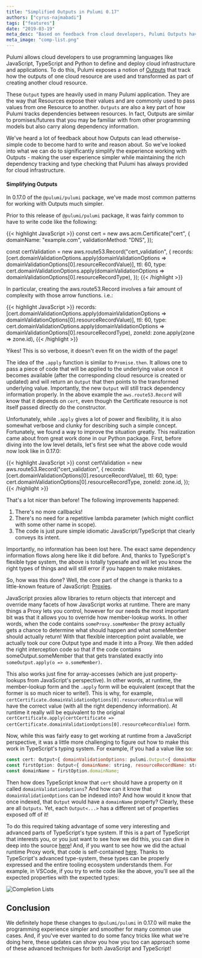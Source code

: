 ```yaml
---
title: "Simplified Outputs in Pulumi 0.17"
authors: ["cyrus-najmabadi"]
tags: ["features"]
date: "2019-03-19"
meta_desc: "Based on feedback from cloud developers, Pulumi Outputs have been simplified for JavaScript and TypeScript simplifying the user experience."
meta_image: "comp-list.png"
---
```


Pulumi allows cloud developers to use programming languages like
JavaScript, TypeScript and Python to define and deploy cloud
infrastructure and applications. To do this, Pulumi exposes a notion of
[Outputs](/docs/intro/concepts/inputs-outputs/)
that track how the outputs of one cloud resource are used and
transformed as part of creating another cloud resource.

These `Output` types are heavily used in many Pulumi application. They
are the way that Resources expose their values and are commonly used to
pass values from one Resource to another. `Outputs` are also a key part
of how Pulumi tracks dependencies between resources. In fact, Outputs
are similar to promises/futures that you may be familiar with from other
programming models but also carry along dependency information.

We've heard a lot of feedback about how Outputs can lead
otherwise-simple code to become hard to write and reason about. So we've
looked into what we can do to significantly simplify the experience
working with Outputs - making the user experience simpler while
maintaining the rich dependency tracking and type checking that Pulumi
has always provided for cloud infrastructure.

#### Simplifying Outputs

In 0.17.0 of the `@pulumi/pulumi` package, we've made most common
patterns for working with Outputs much simpler.

Prior to this release of `@pulumi/pulumi` package, it was fairly common
to have to write code like the following:

{{< highlight JavaScript >}}
const cert = new aws.acm.Certificate("cert", {
    domainName: "example.com",
    validationMethod: "DNS",
});

const certValidation = new aws.route53.Record("cert_validation", {
    records: [cert.domainValidationOptions.apply(domainValidationOptions => domainValidationOptions[0].resourceRecordValue)],
    ttl: 60,
    type: cert.domainValidationOptions.apply(domainValidationOptions => domainValidationOptions[0].resourceRecordType),
});
{{< /highlight >}}

In particular, creating the aws.route53.Record involves a fair amount of
complexity with those arrow functions. i.e.:

{{< highlight JavaScript >}}
    records: [cert.domainValidationOptions.apply(domainValidationOptions => domainValidationOptions[0].resourceRecordValue)],
    ttl: 60,
    type: cert.domainValidationOptions.apply(domainValidationOptions => domainValidationOptions[0].resourceRecordType),
    zoneId: zone.apply(zone => zone.id),
{{< /highlight >}}

Yikes! This is so verbose, it doesn't even fit on the width of the page!

The idea of the `.apply` function is similar to `Promise.then`. It
allows one to pass a piece of code that will be applied to the
underlying value once it becomes available (after the corresponding
cloud resource is created or updated) and will return an `Output` that
then points to the transformed underlying value. Importantly, the new
`Output` will still track dependency information properly. In the above
example the `aws.route53.Record` will know that it depends on `cert`,
even though the Certificate resource is not itself passed directly do
the constructor.

Unfortunately, while `.apply` gives a lot of power and flexibility, it
is also somewhat verbose and clunky for describing such a simple
concept. Fortunately, we found a way to improve the situation greatly.
This realization came about from great work done in our Python package.
First, before diving into the low level details, let's first see what
the above code would now look like in 0.17.0:

{{< highlight JavaScript >}}
const certValidation = new aws.route53.Record("cert_validation", {
    records: [cert.domainValidationOptions[0].resourceRecordValue],
    ttl: 60,
    type: cert.domainValidationOptions[0].resourceRecordType,
    zoneId: zone.id,
});
{{< /highlight >}}

That's a lot nicer than before! The following improvements happened:

1. There's no more callbacks!
2. There's no need for a repetitive lambda parameter (which might
   conflict with some other name in scope).
3. The code is just pure simple idiomatic JavaScript/TypeScript that
   clearly conveys its intent.

Importantly, no information has been lost here. The exact same
dependency information flows along here like it did before. And, thanks
to TypeScript's flexible type system, the above is totally typesafe and
will let you know the right types of things and will still error if you
happen to make mistakes.

So, how was this done? Well, the core part of the change is thanks to a
little-known feature of JavaScript:
[Proxies](https://developer.mozilla.org/en-US/docs/Web/JavaScript/Reference/Global_Objects/Proxy).

JavaScript proxies allow libraries to return objects that intercept and
override many facets of how JavaScript works at runtime. There are many
things a Proxy lets you control, however for our needs the most
important bit was that it allows you to override how member-lookup
works. In other words, when the code contains `someProxy.someMember` the
proxy actually gets a chance to determine what should happen and what
someMember should actually return! With that flexible interception point
available, we actually took our core Output type and made it into a
Proxy. We then added the right interception code so that if the code
contains someOutput.someMember that that gets translated exactly into
`someOutput.apply(o => o.someMember)`.

This also works just fine for array-accesses (which are just
property-lookups from JavaScript's perspective). In other words, at
runtime, the member-lookup form and the `.apply` form will be equivalent
(except that the former is so much nicer to write!). This is why, for
example,
`certCertificate.domainValidationOptions[0].resourceRecordValue` will
have the correct value (with all the right dependency information). At
runtime it really will be equivalent to the original
`certCertificate.apply(certCertificate => certCertificate.domainValidationOptions[0].resourceRecordValue)`
form.

Now, while this was fairly easy to get working at runtime from a
JavaScript perspective, it was a little more challenging to figure out
how to make this work in TypeScript's typing system. For example, if you
had a value like so:

```javascript
const cert: Output<{ domainValidationOptions: pulumi.Output<{ domainName: string, resourceRecordName: string, resourceRecordType: string, resourceRecordValue: string }[]> }>;
const firstOption: Output<{ domainName: string, resourceRecordName: string, resourceRecordType: string, resourceRecordValue: string }> = cert[0];
const domainName = firstOption.domainName;
```

Then how does TypeScript know that `cert` should have a property on it
called `domainValidationOptions`? And how can it know that
`domainValidationOptions` can be indexed into? And how would it know
that once indexed, that `Output` would have a `domainName` property?
Clearly, these are all `Outputs`. Yet, each `Output<...>` has a
different set of properties exposed off of it!

To do this required taking advantage of some very interesting and
advanced parts of TypeScript's type system. If this is a part of
TypeScript that interests you, or you just want to see how we did this,
you can dive in deep into the source
[here](https://github.com/pulumi/pulumi/blob/7d7e104ee3184d1244ea3517ab5cae5f52170dba/sdk/nodejs/output.ts#L624-L631)!
And, if you want to see how we did the actual runtime Proxy work, that
code is self-contained
[here](https://github.com/pulumi/pulumi/blob/7d7e104ee3184d1244ea3517ab5cae5f52170dba/sdk/nodejs/output.ts#L220-L282).
Thanks to TypeScript's advanced type-system, these types can be properly
expressed and the entire tooling ecosystem understands them. For
example, in VSCode, if you try to write code like the above, you'll see
all the expected properties with the expected types:

![Completion Lists](./comp-list.png)

## Conclusion

We definitely hope these changes to `@pulumi/pulumi` in 0.17.0 will make
the programming experience simpler and smoother for many common use
cases. And, if you've ever wanted to do some fancy tricks like what
we're doing here, these updates can show you how you too can approach
some of these advanced techniques for both JavaScript and TypeScript!

